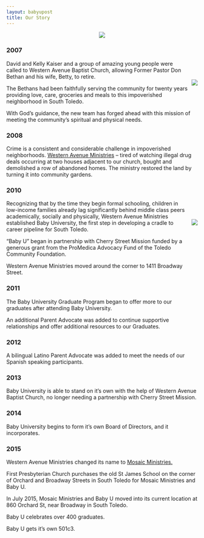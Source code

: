```yaml
---
layout: babyupost
title: Our Story
---
```


<p><more /></p>

<center><img src="https://c2.staticflickr.com/6/5732/21195537023_b0c31cfdd2_o.jpg"></center>



### 2007

<div class="largescreens-only" style="margin-top:50px; margin-left:10px; float:right;text-align:center;"><img border="0"  src="https://c2.staticflickr.com/6/5657/21816427615_484f3c88b1_m.jpg"></div>

David and Kelly Kaiser and a group of amazing young people were called to Western Avenue Baptist Church, allowing Former Pastor Don Bethan and his wife, Betty, to retire. 

The Bethans had been faithfully serving the community for twenty years providing love, care, groceries and meals to this impoverished neighborhood in South Toledo. 

With God’s guidance, the new team has forged ahead with this mission of meeting the community’s spiritual and physical needs.



### 2008

Crime is a consistent and considerable challenge in impoverished neighborhoods. [Western Avenue Ministries](http://wamteam.org) – tired of watching illegal drug deals occurring at two houses adjacent to our church, bought and demolished a row of abandoned homes. The ministry restored the land by turning it into community gardens.



### 2010

<div class="largescreens-only" style="margin-top:50px; margin-left: 10px; float:right;text-align:center;"><img border="0"  src="https://c2.staticflickr.com/6/5759/21628543658_e89ff4abb6_m.jpg"></div>

Recognizing that by the time they begin formal schooling, children in low-income families already lag significantly behind middle class peers academically, socially and physically, Western Avenue Ministries established Baby University, the first step in developing a cradle to career pipeline for South Toledo. 

“Baby U” began in partnership with Cherry Street Mission funded by a generous grant from the ProMedica Advocacy Fund of the Toledo Community Foundation.

Western Avenue Ministries moved around the corner to 1411 Broadway Street. 



### 2011

The Baby University Graduate Program began to offer more to our graduates after attending Baby University. 

An additional Parent Advocate was added to continue supportive relationships and offer additional resources to our Graduates. 



### 2012

A bilingual Latino Parent Advocate was added to meet the needs of our Spanish speaking participants. 



### 2013

Baby University is able to stand on it’s own with the help of Western Avenue Baptist Church, no longer needing a partnership with Cherry Street Mission. 



### 2014

Baby University begins to form it’s own Board of Directors, and it incorporates.



### 2015

Western Avenue Ministries changed its name to [Mosaic Ministries.](http://babyutoledo.com/164/mosaic-ministries-of-south-toledo)

First Presbyterian Church purchases the old St James School on the corner of Orchard and Broadway Streets in South Toledo for Mosaic Ministries and Baby U. 

In July 2015, Mosaic Ministries and Baby U moved into its current location at 860 Orchard St, near Broadway in South Toledo.
 
Baby U celebrates over 400 graduates. 

Baby U gets it’s own 501c3. 
